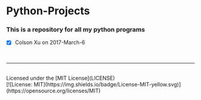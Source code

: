 # Python-Projects
### This is a repository for all my python programs

- [x] Colson Xu on 2017-March-6
</br>
<hr/>
</br>
Licensed under the [MIT License](LICENSE)
</br>
[![License: MIT](https://img.shields.io/badge/License-MIT-yellow.svg)](https://opensource.org/licenses/MIT)
